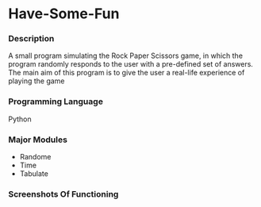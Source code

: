 # Have-Some-Fun
### Description
A small program simulating the Rock Paper Scissors game, in which the program randomly responds to the user with a pre-defined set of answers. The main aim of this program is to give the user a real-life experience of playing the game
### Programming Language
Python
### Major Modules
* Randome
* Time
* Tabulate
### Screenshots Of Functioning

